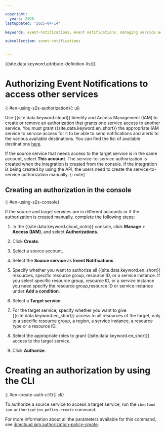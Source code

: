 ```yaml
---

copyright:
  years: 2025
lastupdated: "2025-04-14"

keywords: event-notifications, event notifications, managing service access, iam, account, authorizations, s2s

subcollection: event-notifications


---
```


{{site.data.keyword.attribute-definition-list}}


# Authorizing Event Notifications to access other services
{: #en-using-s2s-authorization}{: ui}

Use {{site.data.keyword.cloud}} Identity and Access Management (IAM) to create or remove an authorization that grants one service access to another service. You must grant {{site.data.keyword.en_short}} the appropriate IAM service to service access for it to be able to send notifications and alerts to the various available destinations. You can find the list of available destinations [here](/docs/event-notifications?topic=event-notifications-en-destination).

If the source service that needs access to the target service is in the same account, select **This account**. The service-to-service authorization is created when the integration is created from the console. If the integration is being created by using the API, the users need to create the service-to-service authorization manually.
{: note}

## Creating an authorization in the console
{: #en-using-s2s-console}

If the source and target services are in different accounts or if the authorization is created manually, complete the following steps: 

1. In the {{site.data.keyword.cloud_notm}} console, click **Manage** > **Access (IAM)**, and select **Authorizations**.

1. Click **Create**.

1. Select a source account.

1. Select the **Source service** as **Event Notifications**.

1. Specify whether you want to authorize all {{site.data.keyword.en_short}} resources, specific resource group, resource ID, or a service instance. If you select specific resource group, resource ID, or a service instance you need specify the resource group,resource ID or service instance under **Add a condition**.

1. Select a **Target service**.

1. For the target service, specify whether you want to give {{site.data.keyword.en_short}} access to all resources of the target, only to a specific resource group, a region, a service instance, a resource type or a resource ID. 

1. Select the appropriate roles to grant {{site.data.keyword.en_short}} access to the target service.

1. Click **Authorize**.


# Creating an authorization by using the CLI
{: #en-create-auth-cli1}{: cli}

To authorize a source service to access a target service, run the `ibmcloud iam authorization-policy-create` command.

For more information about all the parameters available for this command, see [ibmcloud iam authorization-policy-create](/docs/cli?topic=cli-ibmcloud_commands_iam#ibmcloud_iam_authorization_policy_create).
